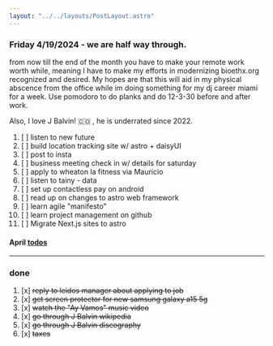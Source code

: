 ```yaml
---
layout: "../../layouts/PostLayout.astro"
---
```


### Friday 4/19/2024 - we are half way through.
from now till the end of the month you have to make your remote work worth while,
meaning I have to make my efforts in modernizing bioethx.org recognized and desired.
My hopes are that this will aid in my physical abscence from the office while im doing something for my dj career miami for a week.
Use pomodoro to do planks and do 12-3-30 before and after work.

Also, I love J Balvin! 🇨🇴
, he is underrated since 2022.

1. [ ] listen to new future
2. [ ] build location tracking site w/ astro + daisyUI
3. [ ] post to insta
4. [ ] business meeting check in w/ details for saturday 
5. [ ] apply to wheaton la fitness via Mauricio
6. [ ] listen to tainy - data
7. [ ] set up contactless pay on android
8. [ ] read up on changes to astro web framework
9. [ ] learn agile "manifesto"
10. [ ] learn project management on github
11. [ ] Migrate Next.js sites to astro

#### April [todos](/posts/april)

---
### done
1. [x] ~~reply to leidos manager about applying to job~~
2. [x] ~~get screen protector for new samsung galaxy a15 5g~~
3. [x] ~~watch the "Ay Vamos" music video~~
4. [x] ~~go through J Balvin wikipedia~~
5. [x] ~~go through J Balvin discography~~
6. [x] ~~taxes~~
